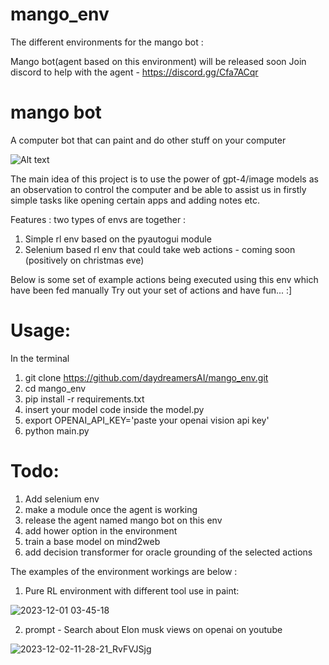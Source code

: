 # mango_env
The different environments for the mango bot :

Mango bot(agent based on this environment) will be released soon 
Join discord to help with the agent - https://discord.gg/Cfa7ACqr
# mango bot
A computer bot that can paint and do other stuff on your computer

<img src="original.jpg" alt="Alt text" title="Optional title">


The main idea of this project is to use the power of gpt-4/image models as an observation to control the computer and be able to assist us in firstly simple tasks like opening certain apps and adding notes etc.

Features :
two types of envs are together :
1) Simple rl env based on the pyautogui module
2) Selenium based rl env that could take web actions - coming soon (positively on christmas eve)

Below is some set of example actions being executed using this env which have been fed manually
Try out your set of actions and have fun... :]

# Usage: 

In the terminal

1) git clone https://github.com/daydreamersAI/mango_env.git
2) cd mango_env
3) pip install -r requirements.txt
4) insert your model code inside the model.py
5) export OPENAI_API_KEY='paste your openai vision api key'
6) python main.py


# Todo:
1) Add selenium env
2) make a module once the agent is working
3) release the agent named mango bot on this env
4) add hower option in the environment
5) train a base model on mind2web
6) add decision transformer for oracle grounding of the selected actions 

The examples of the environment workings are below :

1) Pure RL environment with different tool use in paint:

![2023-12-01 03-45-18](https://github.com/daydreamersAI/mango/assets/61907310/55fd7a07-8ad0-4a4b-95ef-71dee3e37918)

2) prompt - Search about Elon musk views on openai on youtube

![2023-12-02-11-28-21_RvFVJSjg](https://github.com/daydreamersAI/mango/assets/61907310/48c1e3ce-c7a7-4171-aff7-68a6dd1a1d88)

